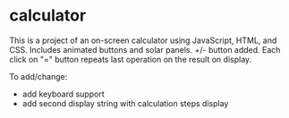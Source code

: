 # calculator

This is a project of an on-screen calculator using JavaScript, HTML, and CSS.
Includes animated buttons and solar panels.
+/- button added.
Each click on "=" button repeats last operation on the result on display.
 
 To add/change:
- add keyboard support
- add second display string with calculation steps display